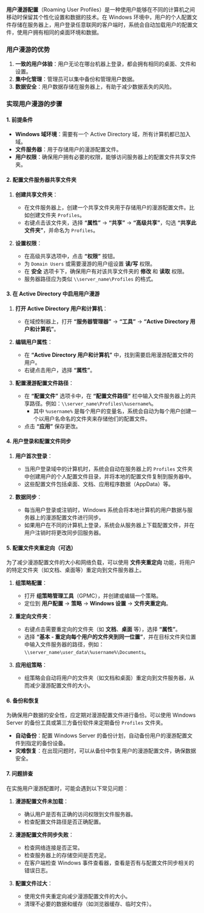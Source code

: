 **用户漫游配置**（Roaming User Profiles）是一种使用户能够在不同的计算机之间移动时保留其个性化设置和数据的技术。在 Windows 环境中，用户的个人配置文件存储在服务器上，用户登录任意联网的客户端时，系统会自动加载用户的配置文件，使用户拥有相同的桌面环境和数据。

### 用户漫游的优势
1. **一致的用户体验**：用户无论在哪台机器上登录，都会拥有相同的桌面、文件和设置。
2. **集中化管理**：管理员可以集中备份和管理用户数据。
3. **数据安全**：用户数据存储在服务器上，有助于减少数据丢失的风险。

### 实现用户漫游的步骤

#### 1. 前提条件
- **Windows 域环境**：需要有一个 Active Directory 域，所有计算机都已加入域。
- **文件服务器**：用于存储用户的漫游配置文件。
- **用户权限**：确保用户拥有必要的权限，能够访问服务器上的配置文件共享文件夹。

#### 2. 配置文件服务器共享文件夹

1. **创建共享文件夹**：
   - 在文件服务器上，创建一个共享文件夹用于存储用户的漫游配置文件。比如创建文件夹 `Profiles`。
   - 右键点击该文件夹，选择 **“属性”** -> **“共享”** -> **“高级共享”**，勾选 **“共享此文件夹”**，并命名为 `Profiles`。

2. **设置权限**：
   - 在高级共享选项中，点击 **“权限”** 按钮。
   - 为 `Domain Users` 或需要漫游的用户组设置 **读/写** 权限。
   - 在 **安全** 选项卡下，确保用户有对该共享文件夹的 **修改** 和 **读取** 权限。
   - 服务器路径应为类似 `\\server_name\Profiles` 的格式。

#### 3. 在 Active Directory 中启用用户漫游

1. **打开 Active Directory 用户和计算机**：
   - 在域控制器上，打开 **“服务器管理器”** -> **“工具”** -> **“Active Directory 用户和计算机”**。

2. **编辑用户属性**：
   - 在 **“Active Directory 用户和计算机”** 中，找到需要启用漫游配置文件的用户。
   - 右键点击用户，选择 **“属性”**。

3. **配置漫游配置文件路径**：
   - 在 **“配置文件”** 选项卡中，在 **“配置文件路径”** 栏中输入文件服务器上的共享路径。例如：`\\server_name\Profiles\%username%`。
     - 其中 `%username%` 是每个用户的变量名，系统会自动为每个用户创建一个以用户名命名的文件夹来存储他们的配置文件。
   - 点击 **“应用”** 保存更改。

#### 4. 用户登录和配置文件同步

1. **用户首次登录**：
   - 当用户登录域中的计算机时，系统会自动在服务器上的 `Profiles` 文件夹中创建用户的个人配置文件目录，并将本地的配置文件复制到服务器中。
   - 这些配置文件包括桌面、文档、应用程序数据（AppData）等。

2. **数据同步**：
   - 每当用户登录或注销时，Windows 系统会将本地计算机的用户数据与服务器上的漫游配置文件进行同步。
   - 如果用户在不同的计算机上登录，系统会从服务器上下载配置文件，并在用户注销时将更改同步回服务器。

#### 5. 配置文件夹重定向（可选）

为了减少漫游配置文件的大小和网络负载，可以使用 **文件夹重定向** 功能，将用户的特定文件夹（如文档、桌面等）重定向到文件服务器上。

1. **组策略配置**：
   - 打开 **组策略管理工具**（GPMC），并创建或编辑一个策略。
   - 定位到 **用户配置** -> **策略** -> **Windows 设置** -> **文件夹重定向**。

2. **重定向文件夹**：
   - 右键点击需要重定向的文件夹（如 **文档**、**桌面** 等），选择 **“属性”**。
   - 选择 **“基本 - 重定向每个用户的文件夹到同一位置”**，并在目标文件夹位置中输入文件服务器的路径，例如：`\\server_name\user_data\%username%\Documents`。

3. **应用组策略**：
   - 组策略会自动将用户的文件夹（如文档和桌面）重定向到文件服务器，从而减少漫游配置文件的大小。

#### 6. 备份和恢复

为确保用户数据的安全性，应定期对漫游配置文件进行备份。可以使用 Windows Server 的备份工具或第三方备份软件来定期备份 `Profiles` 文件夹。

- **自动备份**：配置 Windows Server 的备份计划，自动备份用户的漫游配置文件到指定的备份设备。
- **灾难恢复**：在出现问题时，可以从备份中恢复用户的漫游配置文件，确保数据安全。

#### 7. 问题排查

在实施用户漫游配置时，可能会遇到以下常见问题：

1. **漫游配置文件未加载**：
   - 确认用户是否有正确的访问权限到文件服务器。
   - 检查配置文件路径是否正确配置。

2. **漫游配置文件同步失败**：
   - 检查网络连接是否正常。
   - 检查服务器上的存储空间是否充足。
   - 在客户端检查 Windows 事件查看器，查看是否有与配置文件同步相关的错误日志。

3. **配置文件过大**：
   - 使用文件夹重定向减少漫游配置文件的大小。
   - 清理不必要的数据和缓存（如浏览器缓存、临时文件）。

